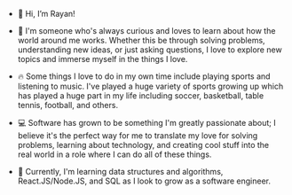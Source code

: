 - 👋 Hi, I’m Rayan!

- 👀 I'm someone who's always curious and loves to learn about how the world around me works. Whether this be through solving problems, understanding new ideas, or just asking questions, I love to explore new topics and immerse myself in the things I love.

- 🔥 Some things I love to do in my own time include playing sports and listening to music. I've played a huge variety of sports growing up which has played a huge part in my life including soccer, basketball, table tennis, football, and others.

- 💻 Software has grown to be something I'm greatly passionate about; I believe it's the perfect way for me to translate my love for solving problems, learning about technology, and creating cool stuff into the real world in a role where I can do all of these things.

- 🌱 Currently, I'm learning data structures and algorithms, React.JS/Node.JS, and SQL as I look to grow as a software engineer.


<!---
rayani1203/rayani1203 is a ✨ special ✨ repository because its `README.md` (this file) appears on your GitHub profile.
You can click the Preview link to take a look at your changes.
--->
